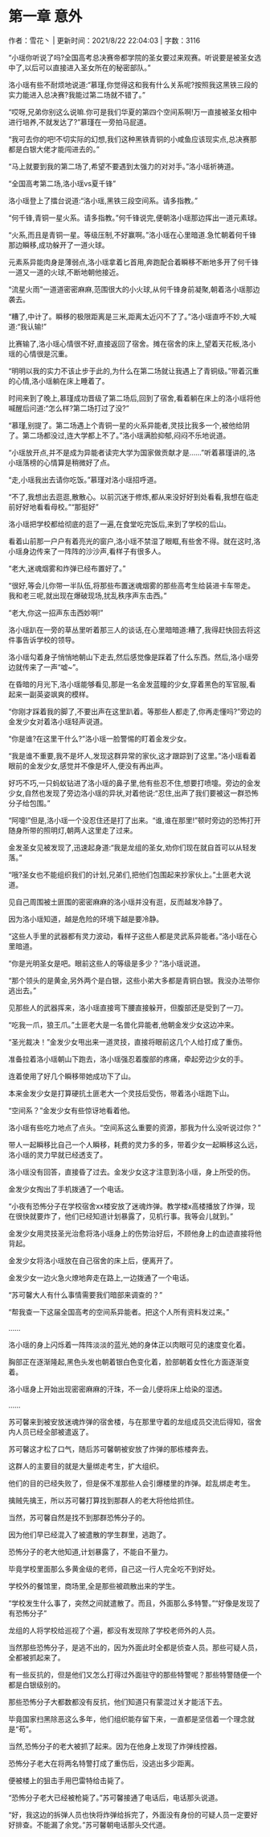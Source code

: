 # 第一章 意外

作者：雪花丶 | 更新时间：2021/8/22 22:04:03 | 字数：3116

“小瑶你听说了吗?全国高考总决赛帝都学院的圣女要过来观赛。听说要是被圣女选中了,以后可以直接进入圣女所在的秘密部队。”

洛小瑶有些不耐烦地说道:“慕瑾,你觉得这和我有什么关系呢?按照我这黑铁三段的实力能进入总决赛?我能过第二场就不错了。”

“哎呀,兄弟你别这么说嘛.你可是我们华夏的第四个空间系啊!万一直接被圣女相中进行培养,不就发达了?”慕瑾在一旁拍马屁道。

“我可去你的吧!不切实际的幻想,我们这种黑铁青铜的小咸鱼应该现实点,总决赛那都是白银大佬才能闯进去的。”

“马上就要到我的第二场了,希望不要遇到太强力的对对手。”洛小瑶祈祷道。

“全国高考第二场,洛小瑶vs夏千锋”

洛小瑶登上了擂台说道:“洛小瑶,黑铁三段空间系。请多指教。”

“何千锋,青铜一星火系。请多指教。”何千锋说完,便朝洛小瑶那边挥出一道元素球。

“火系,而且是青铜一星。等级压制,不好赢啊。”洛小瑶在心里暗道.急忙朝着何千锋那边瞬移,成功躲开了一道火球。

元素系异能肉身是薄弱点,洛小瑶拿着匕首用,奔跑配合着瞬移不断地多开了何千锋一道又一道的火球,不断地朝他接近。

“流星火雨”一道道密密麻麻,范围很大的小火球,从何千锋身前凝聚,朝着洛小瑶那边袭去。

“糟了,中计了。瞬移的极限距离是三米,距离太近闪不了了。”洛小瑶直呼不妙,大喊道:“我认输!”

比赛输了,洛小瑶心情很不好,直接返回了宿舍。摊在宿舍的床上,望着天花板,洛小瑶的心情很是沉重。

“明明以我的实力不该止步于此的,为什么在第二场就让我遇上了青铜级。”带着沉重的心情,洛小瑶躺在床上睡着了。

时间来到了晚上,慕瑾成功晋级了第二场后,回到了宿舍,看着躺在床上的洛小瑶将他喊醒后问道:“怎么样?第二场打过了没?”

“慕瑾,别提了。第二场遇上个青铜一星的火系异能者,灵技比我多一个,被他给阴了。第二场都没过,连大学都上不了。”洛小瑶满脸抑郁,闷闷不乐地说道。

“小瑶放开点,并不是成为异能者读完大学为国家做贡献才是……”听着慕瑾讲的,洛小瑶落榜的心情算是稍微好了点。

“走,小瑶我出去请你吃饭。”慕瑾对洛小瑶招呼道。

“不了,我想出去逛逛,散散心。以前沉迷于修炼,都从来没好好到处看看,我想在临走前好好地看看母校。”“那挺好”

洛小瑶把学校都给彻底的逛了一遍,在食堂吃完饭后,来到了学校的后山。

看着山前那一户户有着亮光的窗户,洛小瑶不禁湿了眼眶,有些舍不得。就在这时,洛小瑶身边传来了一阵阵的沙沙声,看样子有很多人。

“老大,迷魂烟雾和炸弹已经布置好了。”

“很好,等会儿你带一半队伍,将那些布置迷魂烟雾的那些高考生给装进卡车带走。我和老三呢,就出现在爆破现场,扰乱秩序声东击西。”

“老大,你这一招声东击西妙啊!”

洛小瑶趴在一旁的草丛里听着那三人的谈话,在心里暗暗道:糟了,我得赶快回去将这件事告诉学校的领导。

洛小瑶勾着身子悄悄地朝山下走去,然后感觉像是踩着了什么东西。然后,洛小瑶旁边就传来了一声“嘘~”。

在昏暗的月光下,洛小瑶能够看见,那是一名金发蓝瞳的少女,穿着黑色的军官服,看起来一副英姿飒爽的模样。

“你刚才踩着我的脚了,不要出声在这里趴着。等那些人都走了,你再走懂吗?”旁边的金发少女对着洛小瑶轻声说道。

“你是谁?在这里干什么?”洛小瑶一脸警惕的盯着金发少女。

“我是谁不重要,我不是坏人,发现这群异常的家伙,这才跟踪到了这里。”洛小瑶看着眼前的金发少女,感觉并不像是坏人,便没有再出声。

好巧不巧,一只蚂蚁钻进了洛小瑶的鼻子里,他有些忍不住,想要打喷嚏。旁边的金发少女,自然也发现了旁边洛小瑶的异状,对着他说:“忍住,出声了我们要被这一群恐怖分子给包围。”

“阿嚏!”但是,洛小瑶一个没忍住还是打了出来。“谁,谁在那里!”顿时旁边的恐怖打开随身所带的照明灯,朝两人这里走了过来。

金发圣女见被发现了,迅速起身道:“我是龙组的圣女,劝你们现在就自首可以从轻发落。”

“哦?圣女也不能组织我们的计划,兄弟们,把他们包围起来抄家伙上。”土匪老大说道。

见自己周围被土匪围的密密麻麻的洛小瑶并没有逛，反而越发冷静了。

因为洛小瑶知道，越是危险的环境下越是要冷静。

“这些人手里的武器都有灵力波动，看样子这些人都是灵武系异能者。”洛小瑶在心里暗道。

“你是光明圣女是吧。眼前这些人的等级是多少？”洛小瑶说道。

“那个领头的是黄金,另外两个是白银，这些小弟大多都是青铜白银。我没办法带你逃出去。”

见那些人的武器挥来，洛小瑶直接弯下腰直接躲开，但腹部还是受到了一刀。

“吃我一爪，狼王爪。”土匪老大是一名兽化异能者,他朝金发少女这边冲来。

“圣光裁决！”金发少女甩出来一道灵技，直接将眼前这几个人给打成了重伤。

准备拉着洛小瑶朝山下跑去，洛小瑶强忍着腹部的疼痛，牵起旁边少女的手。

连着使用了好几个瞬移带她成功下了山。

本来金发少女是打算硬抗土匪老大一个灵技后受伤，带着洛小瑶跑下山。

“空间系？”金发少女有些惊讶地看着他。

洛小瑶有些吃力地点了点头。“空间系这么重要的资源，那我为什么没听说过你？”

带人一起瞬移比自己一个人瞬移，耗费的灵力多的多，带着少女一起瞬移这么远，洛小瑶的灵力早就已经透支了。

洛小瑶没有回答，直接昏了过去。金发少女这才注意到洛小瑶，身上所受的伤。

金发少女掏出了手机拨通了一个电话。

“小夜有恐怖分子在学校宿舍xx楼安放了迷魂炸弹。教学楼x高楼播放了炸弹，现在很快就要炸了，他们已经知道计划暴露了，见机行事。我等会儿就到。”

金发少女用灵技圣光治愈将洛小瑶身上的伤势治好后，不顾他身上的血迹直接将他背起。

金发少女将洛小瑶放在自己宿舍的床上后，便离开了。

金发少女一边火急火燎地奔走在路上,一边拨通了一个电话。

“苏可馨大人有什么事情需要我们暗部来调查的？”

“帮我查一下这届全国高考的空间系异能者。把这个人所有资料发过来。”

……

洛小瑶的身上闪烁着一阵阵淡淡的蓝光,她的身体正以肉眼可见的速度变化着。

胸部正在逐渐隆起,黑色头发也朝着银白色变化着，脸部朝着女性化方面逐渐变着。

洛小瑶身上开始出现密密麻麻的汗珠，不一会儿便将床上给染的湿透。

……

苏可馨来到被安放迷魂炸弹的宿舍楼，与在那里守着的龙组成员交流后得知，宿舍内人员已经全部被遣返了。

苏可馨这才松了口气，随后苏可馨朝被安放了炸弹的那栋楼奔去。

这群人的主要目的就是大量绑走考生，扩大组织。

他们的目的已经失败了，但是保不准那些人会引爆楼里的炸弹。趁乱绑走考生。

擒贼先擒王，所以苏可馨打算找到那群人的老大将他给抓住。

当然，苏可馨自然是找不到那群恐怖分子的。

因为他们早已经混入了被遣散的学生群里，逃跑了。

恐怖分子的老大他知道,计划暴露了，不能自不量力。

毕竟学校里面那么多黄金级的老师，自己这一行人完全吃不到好处。

学校外的餐馆里，商场里,全是那些被疏散出来的学生。

“学校发生什么事了，突然之间就遣散了。而且，外面那么多特警。”“好像是发现了有恐怖分子”

龙组的人将学校给巡视了个遍，都没有发现除了学校老师外的人员。

当然那些恐怖分子，是逃不出的，因为外面此时全都是侦查人员。那些可疑人员，全都被抓起来了。

有一些反抗的，但是他们又怎么打得过外面驻守的那些特警呢？那些特警随便一个都是白银级别的。

那些恐怖分子大都数都没有反抗，他们知道只有蒙混过关才能活下去。

毕竟国家扫黑除恶这么多年，他们组织能存留下来，一直都是坚信着一个理念就是“苟”。

当然,恐怖分子的老大被抓了起来。因为在他身上发现了炸弹线控器。

恐怖分子老大在将两名特警打成了重伤后，没逃出多少距离。

便被楼上的狙击手用巴雷特给击毙了。

“恐怖分子老大已经被枪毙了。”苏可馨接通了电话后，电话那头说道。

“好，我这边的拆弹人员也快将炸弹给拆完了，外面没有身份的可疑人员一定要好好排查。不能漏了余党。”苏可馨朝电话那头交代道。


